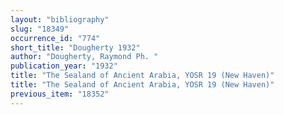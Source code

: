 ```yaml
---
layout: "bibliography"
slug: "18349"
occurrence_id: "774"
short_title: "Dougherty 1932"
author: "Dougherty, Raymond Ph. "
publication_year: "1932"
title: "The Sealand of Ancient Arabia, YOSR 19 (New Haven)"
title: "The Sealand of Ancient Arabia, YOSR 19 (New Haven)"
previous_item: "18352"
---
```

